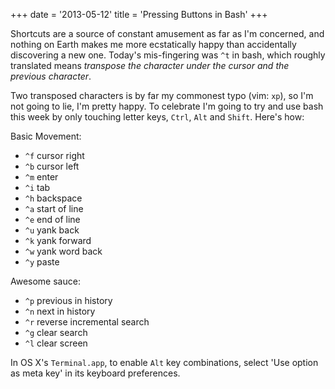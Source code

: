 +++
date = '2013-05-12'
title = 'Pressing Buttons in Bash'
+++

Shortcuts are a source of constant amusement as far as I'm concerned, and
nothing on Earth makes me more ecstatically happy than accidentally
discovering a new one. Today's mis-fingering was `^t` in bash, which
roughly translated means *transpose the character under the cursor and
the previous character*.

Two transposed characters is by far my commonest typo (vim: `xp`), so
I'm not going to lie, I'm pretty happy. To celebrate I'm going to try and
use bash this week by only touching letter keys, `Ctrl`, `Alt` and `Shift`.
Here's how:

Basic Movement:

- `^f` cursor right
- `^b` cursor left
- `^m` enter
- `^i` tab
- `^h` backspace
- `^a` start of line
- `^e` end of line
- `^u` yank back
- `^k` yank forward
- `^w` yank word back
- `^y` paste

Awesome sauce:

- `^p` previous in history
- `^n` next in history
- `^r` reverse incremental search
- `^g` clear search
- `^l` clear screen

In OS X's `Terminal.app`,  to enable `Alt` key combinations,
select 'Use option as meta key' in its keyboard preferences.

